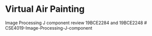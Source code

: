 # Virtual Air Painting

Image Processing J component review 19BCE2284 and 19BCE2248
#   C S E 4 0 1 9 - I m a g e - P r o c e s s i n g - J - c o m p o n e n t  
 